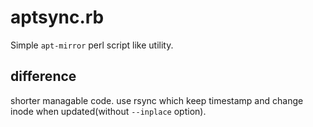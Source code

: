 
aptsync.rb
==================================
Simple `apt-mirror` perl script like utility.

## difference
shorter managable code.
use rsync which keep timestamp and change inode when updated(without `--inplace` option).
